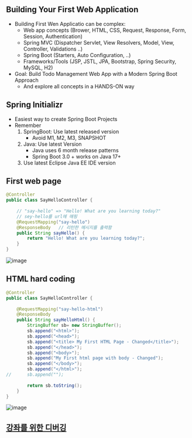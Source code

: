 ## Building Your First Web Application

- Building First Wen Applicatio can be complex:
    - Web app concepts (Brower, HTML, CSS, Request, Response, Form, Session, Authentication)
    - Spring MVC (Dispatcher Servlet, View Resolvers, Model, View, Controller, Validations ..)
    - Spring Boot (Starters, Auto Configuration, ..)
    - Frameworks/Tools (JSP, JSTL, JPA, Bootstrap, Spring Security, MySQL, H2)
- Goal: Build Todo Management Web App with a Modern Spring Boot Approach
    - And explore all concepts in a HANDS-ON way

## Spring Initializr

- Easiest way to create Spring Boot Projects
- Remember
    1. SpringBoot: Use latest released version
        - Avoid M1, M2, M3, SNAPSHOT
    2. Java: Use latest Version
        - Java uses 6 month release patterns
        - Spring Boot 3.0 + works on Java 17+
    3. Use latest Eclipse Java EE IDE version

## First web page

```java
@Controller
public class SayHelloController {
	
	// "say-hello" => "Hello! What are you learning today?"
	// sey-hello를 url에 매핑
	@RequestMapping("say-hello")
	@ResponseBody	// 리턴한 메시지를 출력함
	public String sayHello() {
		return "Hello! What are you learning today?";
	}
}
```

![image](https://github.com/muyaaho/spring-study/assets/76798969/0fe41f4a-7227-426a-987a-0d94f6793407)

## HTML hard coding

```java
@Controller
public class SayHelloController {
	
	@RequestMapping("say-hello-html")
	@ResponseBody
	public String sayHelloHtml() {
		StringBuffer sb= new StringBuffer();
		sb.append("<html>");
		sb.append("<head>");
		sb.append("<title> My First HTML Page - Changed</title>");
		sb.append("</head>");
		sb.append("<body>");
		sb.append("My First html page with body - Changed");
		sb.append("</body>");
		sb.append("</html>");
//		sb.append("");
		
		return sb.toString();
	}
}
```

![image](https://github.com/muyaaho/spring-study/assets/76798969/155a78bb-8084-460c-b5b4-490e3a388fb8)


## [강좌를 위한 디버깅](https://github.com/in28minutes/master-spring-and-spring-boot/blob/main/11-web-application/99-step-by-step-changes.md)
